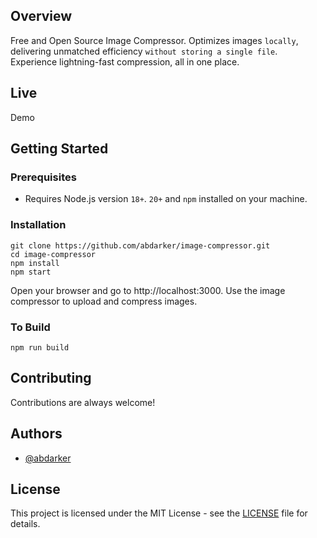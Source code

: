 
## Overview

Free and Open Source Image Compressor. Optimizes images ``locally``, delivering unmatched efficiency ``without storing a single file``. Experience lightning-fast compression, all in one place.
## Live

Demo


## Getting Started
### Prerequisites

- Requires Node.js version ``18+``. ``20+`` and ``npm`` installed on your machine.



### Installation


```
git clone https://github.com/abdarker/image-compressor.git
cd image-compressor
npm install
npm start
```
Open your browser and go to http://localhost:3000. Use the image compressor to upload and compress images.
### To Build
```
npm run build
```

## Contributing

Contributions are always welcome!
    
## Authors

- [@abdarker](https://www.github.com/abdarker)


## License

This project is licensed under the MIT License - see the [LICENSE](https://opensource.org/license/mit/) file for details.

